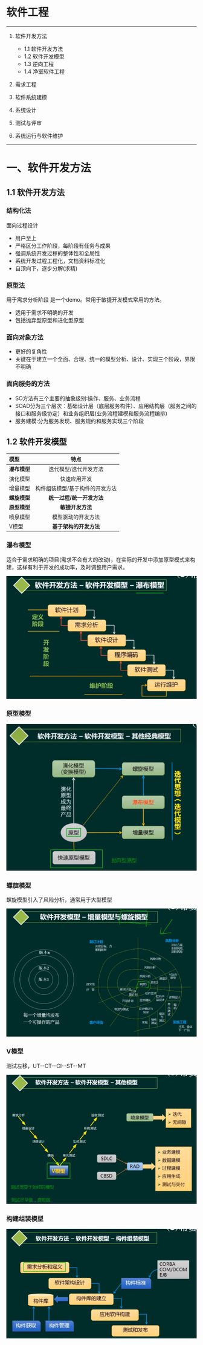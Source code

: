 # 软件工程

---
1. 软件开发方法
   - 1.1 软件开发方法
   - 1.2 软件开发模型
   - 1.3 逆向工程
   - 1.4 净室软件工程
2. 需求工程

3. 软件系统建模

4. 系统设计

5. 测试与评审

6. 系统运行与软件维护

---
# 一、软件开发方法

## 1.1 软件开发方法

### 结构化法
面向过程设计
* 用户至上
* 严格区分工作阶段，每阶段有任务与成果
* 强调系统开发过程的整体性和全局性
* 系统开发过程工程化，文档资料标准化
* 自顶向下，逐步分解(求精)

### 原型法
用于需求分析阶段 是一个demo。常用于敏捷开发模式常用的方法。
* 适用于需求不明确的开发
* 包括抛弃型原型和进化型原型

### 面向对象方法

* 更好的复角性
* 关键在于建立一个全面、合理、统一的模型分析、设计、实现三个阶段，界限不明确

### 面向服务的方法

* SO方法有三个主要的抽象级别∶操作、服务、业务流程
* SOAD分为三个层次︰基础设计层（底层服务构件）、应用结构层（服务之间的接口和服务级协定）和业务组织层(业务流程建模和服务流程编排)
* 服务建模:分为服务发现、服务规约和服务实现三个阶段

## 1.2 软件开发模型

| 模型          |        特点        |
|:------------|:----------------:|
| **瀑布模型**    |   迭代模型/迭代开发方法    |
| 演化模型        |      快速应用开发      |
| 增量模型        | 构件组装模型/基于构件的开发方法 |
| **螺旋模型**    |   **统一过程/统一开发方法**    |
| **原型模型**    |    **敏捷开发方法**    |
| 喷泉模型        |    模型驱动的开发方法     |
| V模型         |  **基于架构的开发方法**   |

### 瀑布模型

适合于需求明确的项目(需求不会有大的改动)，在实际的开发中添加原型模式来构建，这样有利于开发的成功率，及时调整用户需求。

![img.png](images/01.png)

### 原型模型

![img.png](images/02.png)

### 螺旋模型

螺旋模型引入了风险分析，通常用于大型模型

![img.png](images/03.png)

### V模型

测试左移，UT--CT--CI--ST--MT

![img.png](images/04.png)

### 构建组装模型

![img_1.png](images/05.png)

